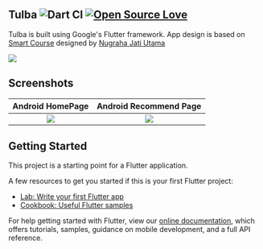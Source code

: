 ## Tulba ![Dart CI](https://github.com/TheAlphamerc/flutter_smart_course/workflows/Dart%20CI/badge.svg) [![Open Source Love](https://badges.frapsoft.com/os/v2/open-source.svg?v=103)](https://github.com/Thealphamerc/flutter_smart_course) 

Tulba is built using Google's Flutter framework. App design is based on [Smart Course](https://dribbble.com/shots/10090738-SmartCourse) designed by [Nugraha Jati Utama](https://dribbble.com/nugrahajatiutama)


<img src="https://cdn.dribbble.com/users/792073/screenshots/10090738/media/d3428df173d81d3722d3f16bfcd0ccc9.png"  /> 

## Screenshots

 Android HomePage              |  Android Recommend Page 
:-------------------------:|:-------------------------:
![](https://github.com/TheAlphamerc/flutter_smart_course/blob/master/screenshots/screenshot_1.jpg?raw=true)|![](https://github.com/TheAlphamerc/flutter_smart_course/blob/master/screenshots/screenshot_2.jpg?raw=true)


## Getting Started

This project is a starting point for a Flutter application.

A few resources to get you started if this is your first Flutter project:

- [Lab: Write your first Flutter app](https://flutter.dev/docs/get-started/codelab)
- [Cookbook: Useful Flutter samples](https://flutter.dev/docs/cookbook)

For help getting started with Flutter, view our
[online documentation](https://flutter.dev/docs), which offers tutorials,
samples, guidance on mobile development, and a full API reference.




